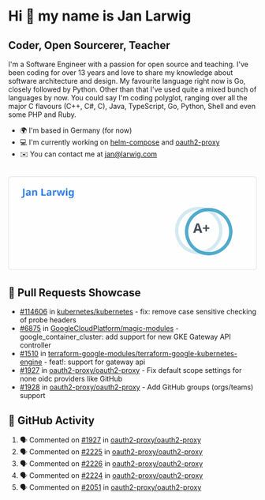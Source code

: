 # Hi 👋 my name is Jan Larwig

## Coder, Open Sourcerer, Teacher

I'm a Software Engineer with a passion for open source and teaching. I've been coding for over 13 years and love to share my knowledge about software architecture and design. My favourite language right now is Go, closely followed by Python. Other than that I've used quite a mixed bunch of languages by now. You could say I'm coding polyglot, ranging over all the major C flavours (C++, C#, C), Java, TypeScript, Go, Python, Shell and even some PHP and Ruby.

- 🌍 I'm based in Germany (for now)
- 💻 I'm currently working on [helm-compose](https://seacrew.github.io/helm-compose/) and [oauth2-proxy](https://github.com/oauth2-proxy/oauth2-proxy)
- ✉️ You can contact me at [jan@larwig.com](mailto:jan@larwig.com)

<br>

<a href="https://github.com/anuraghazra/github-readme-stats">
  <picture>
    <source
      srcset="https://raw.githubusercontent.com/tuunit/tuunit/main/general_dark.svg" 
      media="(prefers-color-scheme: dark)" 
    />
    <source
      srcset="https://raw.githubusercontent.com/tuunit/tuunit/main/general_light.svg" 
      media="(prefers-color-scheme: light), (prefers-color-scheme: no-preference)" 
    />
    <img src="https://raw.githubusercontent.com/tuunit/tuunit/main/general_light.svg" />
  </picture>
</a>

## 🔧 Pull Requests Showcase

- [#114606](https://github.com/kubernetes/kubernetes/issues/114606) in [kubernetes/kubernetes](https://github.com/kubernetes/kubernetes) - fix: remove case sensitive checking of probe headers
- [#6875](https://github.com/GoogleCloudPlatform/magic-modules/pull/6875) in [GoogleCloudPlatform/magic-modules](https://github.com/GoogleCloudPlatform/magic-modules) - google_container_cluster: add support for new GKE Gateway API controller
- [#1510](https://github.com/terraform-google-modules/terraform-google-kubernetes-engine/pull/1510) in [terraform-google-modules/terraform-google-kubernetes-engine](https://github.com/terraform-google-modules/terraform-google-kubernetes-engine) - feat!: support for gateway api
- [#1927](https://github.com/oauth2-proxy/oauth2-proxy/issues/1927) in [oauth2-proxy/oauth2-proxy](https://github.com/oauth2-proxy/oauth2-proxy) - Fix default scope settings for none oidc providers like GitHub
- [#1928](https://github.com/oauth2-proxy/oauth2-proxy/issues/1928) in [oauth2-proxy/oauth2-proxy](https://github.com/oauth2-proxy/oauth2-proxy) - Add GitHub groups (orgs/teams) support

## 🔔 GitHub Activity

<!--START_SECTION:activity-->
1. 🗣 Commented on [#1927](https://github.com/oauth2-proxy/oauth2-proxy/pull/1927#issuecomment-1710592120) in [oauth2-proxy/oauth2-proxy](https://github.com/oauth2-proxy/oauth2-proxy)
2. 🗣 Commented on [#2225](https://github.com/oauth2-proxy/oauth2-proxy/issues/2225#issuecomment-1710353228) in [oauth2-proxy/oauth2-proxy](https://github.com/oauth2-proxy/oauth2-proxy)
3. 🗣 Commented on [#2226](https://github.com/oauth2-proxy/oauth2-proxy/issues/2226#issuecomment-1710342301) in [oauth2-proxy/oauth2-proxy](https://github.com/oauth2-proxy/oauth2-proxy)
4. 🗣 Commented on [#2224](https://github.com/oauth2-proxy/oauth2-proxy/pull/2224#issuecomment-1708624438) in [oauth2-proxy/oauth2-proxy](https://github.com/oauth2-proxy/oauth2-proxy)
5. 🗣 Commented on [#2051](https://github.com/oauth2-proxy/oauth2-proxy/issues/2051#issuecomment-1708622501) in [oauth2-proxy/oauth2-proxy](https://github.com/oauth2-proxy/oauth2-proxy)
<!--END_SECTION:activity-->
